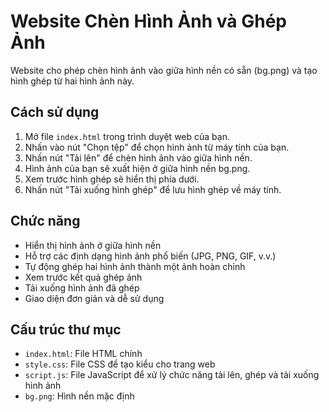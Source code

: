 # Website Chèn Hình Ảnh và Ghép Ảnh

Website cho phép chèn hình ảnh vào giữa hình nền có sẵn (bg.png) và tạo hình ghép từ hai hình ảnh này.

## Cách sử dụng

1. Mở file `index.html` trong trình duyệt web của bạn.
2. Nhấn vào nút "Chọn tệp" để chọn hình ảnh từ máy tính của bạn.
3. Nhấn nút "Tải lên" để chèn hình ảnh vào giữa hình nền.
4. Hình ảnh của bạn sẽ xuất hiện ở giữa hình nền bg.png.
5. Xem trước hình ghép sẽ hiển thị phía dưới.
6. Nhấn nút "Tải xuống hình ghép" để lưu hình ghép về máy tính.

## Chức năng

- Hiển thị hình ảnh ở giữa hình nền
- Hỗ trợ các định dạng hình ảnh phổ biến (JPG, PNG, GIF, v.v.)
- Tự động ghép hai hình ảnh thành một ảnh hoàn chỉnh
- Xem trước kết quả ghép ảnh
- Tải xuống hình ảnh đã ghép
- Giao diện đơn giản và dễ sử dụng

## Cấu trúc thư mục

- `index.html`: File HTML chính
- `style.css`: File CSS để tạo kiểu cho trang web
- `script.js`: File JavaScript để xử lý chức năng tải lên, ghép và tải xuống hình ảnh
- `bg.png`: Hình nền mặc định 